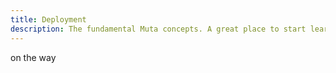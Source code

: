 ```yaml
---
title: Deployment
description: The fundamental Muta concepts. A great place to start learning about Muta.
---
```


on the way